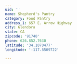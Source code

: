 ```yaml
---
uid: ''
name: Shepherd's Pantry
category: Food Pantry
address_1: 657 E. Arrow Highway
city: Glendora
state: CA
zipcode: '91740'
phone: 626.852.7630
latitude: '34.1070477'
longitude: '-117.8509722'

---
```

